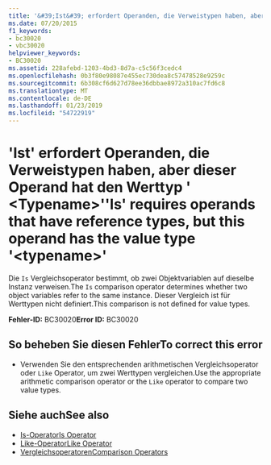 ```yaml
---
title: '&#39;Ist&#39; erfordert Operanden, die Verweistypen haben, aber dieser Operand hat den Werttyp &#39; &lt;Typename&gt;&#39;'
ms.date: 07/20/2015
f1_keywords:
- bc30020
- vbc30020
helpviewer_keywords:
- BC30020
ms.assetid: 228afebd-1203-4bd3-8d7a-c5c56f3cedc4
ms.openlocfilehash: 0b3f80e98087e455ec730dea8c57478528e9259c
ms.sourcegitcommit: 6b308cf6d627d78ee36dbbae8972a310ac7fd6c8
ms.translationtype: MT
ms.contentlocale: de-DE
ms.lasthandoff: 01/23/2019
ms.locfileid: "54722919"
---
```

# <a name="39is39-requires-operands-that-have-reference-types-but-this-operand-has-the-value-type-39lttypenamegt39"></a><span data-ttu-id="51fa8-102">&#39;Ist&#39; erfordert Operanden, die Verweistypen haben, aber dieser Operand hat den Werttyp &#39; &lt;Typename&gt;&#39;</span><span class="sxs-lookup"><span data-stu-id="51fa8-102">&#39;Is&#39; requires operands that have reference types, but this operand has the value type &#39;&lt;typename&gt;&#39;</span></span>
<span data-ttu-id="51fa8-103">Die `Is` Vergleichsoperator bestimmt, ob zwei Objektvariablen auf dieselbe Instanz verweisen.</span><span class="sxs-lookup"><span data-stu-id="51fa8-103">The `Is` comparison operator determines whether two object variables refer to the same instance.</span></span> <span data-ttu-id="51fa8-104">Dieser Vergleich ist für Werttypen nicht definiert.</span><span class="sxs-lookup"><span data-stu-id="51fa8-104">This comparison is not defined for value types.</span></span>  
  
 <span data-ttu-id="51fa8-105">**Fehler-ID:** BC30020</span><span class="sxs-lookup"><span data-stu-id="51fa8-105">**Error ID:** BC30020</span></span>  
  
## <a name="to-correct-this-error"></a><span data-ttu-id="51fa8-106">So beheben Sie diesen Fehler</span><span class="sxs-lookup"><span data-stu-id="51fa8-106">To correct this error</span></span>  
  
-   <span data-ttu-id="51fa8-107">Verwenden Sie den entsprechenden arithmetischen Vergleichsoperator oder `Like` Operator, um zwei Werttypen vergleichen.</span><span class="sxs-lookup"><span data-stu-id="51fa8-107">Use the appropriate arithmetic comparison operator or the `Like` operator to compare two value types.</span></span>  
  
## <a name="see-also"></a><span data-ttu-id="51fa8-108">Siehe auch</span><span class="sxs-lookup"><span data-stu-id="51fa8-108">See also</span></span>
- [<span data-ttu-id="51fa8-109">Is-Operator</span><span class="sxs-lookup"><span data-stu-id="51fa8-109">Is Operator</span></span>](../../../visual-basic/language-reference/operators/is-operator.md)
- [<span data-ttu-id="51fa8-110">Like-Operator</span><span class="sxs-lookup"><span data-stu-id="51fa8-110">Like Operator</span></span>](../../../visual-basic/language-reference/operators/like-operator.md)
- [<span data-ttu-id="51fa8-111">Vergleichsoperatoren</span><span class="sxs-lookup"><span data-stu-id="51fa8-111">Comparison Operators</span></span>](../../../visual-basic/language-reference/operators/comparison-operators.md)
